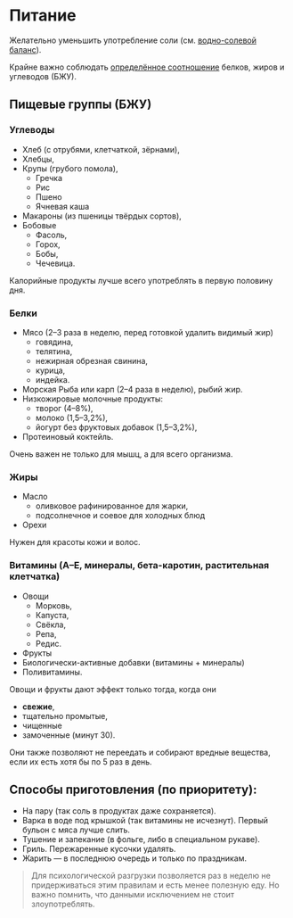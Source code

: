 # Питание


Желательно уменьшить употребление соли (см. [водно-солевой баланс](https://vk.com/video-95131722_171231031)).

Крайне важно соблюдать [определённое соотношение](http://fatsecret.ru) белков, жиров и углеводов (БЖУ).

## Пищевые группы (БЖУ)

### Углеводы
- Хлеб (с отрубями, клетчаткой, зёрнами),
- Хлебцы,
- Крупы (грубого помола),
	- Гречка
	- Рис
	- Пшено
	- Ячневая каша
- Макароны (из пшеницы твёрдых сортов),
- Бобовые
	- Фасоль,
	- Горох,
	- Бобы,
	- Чечевица.

Калорийные продукты лучше всего употреблять в первую половину дня.

### Белки
- Мясо (2–3 раза в неделю, перед готовкой удалить видимый жир)
	- говядина,
	- телятина,
	- нежирная обрезная свинина,
	- курица,
	- индейка.
- Морская Рыба или карп (2–4 раза в неделю), рыбий жир.
- Низкожировые молочные продукты:
	- творог (4–8%),
	- молоко (1,5–3,2%),
	- йогурт без фруктовых добавок (1,5–3,2%),
- Протеиновый коктейль.

Очень важен не только для мышц, а для всего организма.

### Жиры
- Масло
	- оливковое рафинированное для жарки,
	- подсолнечное и соевое для холодных блюд
- Орехи

Нужен для красоты кожи и волос.

### Витамины (A–E, минералы, бета-каротин, растительная клетчатка)
- Овощи
	- Морковь,
	- Капуста,
	- Свёкла,
	- Репа,
	- Редис.
- Фрукты
- Биологически-активные добавки (витамины + минералы)
- Поливитамины.

Овощи и фрукты дают эффект только тогда, когда они
- **свежие**,
- тщательно промытые,
- чищенные
- замоченные (минут 30).

Они также позволяют не переедать и собирают вредные вещества, если их есть хотя бы по 5 раз в день.


## Способы приготовления (по приоритету):
- На пару (так соль в продуктах даже сохраняется).
- Варка в воде под крышкой (так витамины не исчезнут). Первый бульон с мяса лучше слить.
- Тушение и запекание (в фольге, либо в специальном рукаве).
- Гриль. Пережаренные кусочки удалять.
- Жарить — в последнюю очередь и только по праздникам.



> Для психологической разгрузки позволяется раз в неделю не придерживаться этим правилам и есть менее полезную еду.
> Но важно помнить, что данными исключением не стоит злоупотреблять.